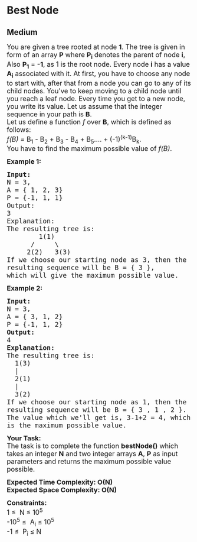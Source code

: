 # Best Node
## Medium 
<div class="problems_problem_content__Xm_eO"><p><span style="font-size:18px">You are given a tree rooted at node&nbsp;<strong>1</strong>. The tree is given in form of an array&nbsp;<strong>P</strong>&nbsp;where&nbsp;<strong>P<sub>i</sub></strong>&nbsp;denotes the parent of node <strong>i</strong>, Also <strong>P<sub>1</sub></strong>&nbsp;= <strong>-1</strong>, as 1 is the root node.&nbsp;Every node <strong>i</strong>&nbsp;has a value <strong>A<sub>i</sub></strong>&nbsp;associated with it. At first, you have to choose any node to start with, after that from a node you can go to any of its child nodes. You've to keep moving to a child node until you reach a leaf node. Every time you get to a new node, you write its value. Let us assume that the integer sequence in your path is&nbsp;<strong>B</strong>.<br>
Let us define a function&nbsp;<em>f</em>&nbsp;over&nbsp;<strong>B</strong>, which is defined as follows:<br>
<em>f(B) =&nbsp;</em>B<sub>1</sub>&nbsp;- B<sub>2</sub>&nbsp;+ B<sub>3</sub>&nbsp;- B<sub>4</sub>&nbsp;+ B<sub>5</sub>.... + (-1)<sup>(k-1)</sup>B<sub>k</sub>.<br>
You have to find the maximum possible value of&nbsp;<em>f(B)</em>.</span></p>

<p><span style="font-size:18px"><strong>Example 1:</strong></span></p>

<pre><span style="font-size:18px"><strong>Input:</strong>
N = 3,
A = { 1, 2, 3}
P = {-1, 1, 1}
Output:
3
Explanation:
The resulting tree is:
        1(1)
      /     \
     2(2)   3(3)
If we choose our starting node as 3, then the
resulting sequence will be B = { 3 },
which will give the maximum possible value.</span></pre>

<p><span style="font-size:18px"><strong>Example 2:</strong></span></p>

<pre><span style="font-size:18px"><strong>Input:
</strong>N = 3,
A = { 3, 1, 2}
P = {-1, 1, 2}
<strong>Output:
</strong>4<strong>
Explanation:
</strong>The resulting tree is:
  1(3)
  |
  2(1)
  |
  3(2)
If we choose our starting node as 1, then the
resulting sequence will be B = { 3 , 1 , 2 }.
The value which we'll get is, 3-1+2 = 4, which
is the maximum possible value.</span></pre>

<p><span style="font-size:18px"><strong>Your Task:</strong><br>
The task is to complete the function&nbsp;<strong>bestNode()</strong> which takes an&nbsp;integer&nbsp;<strong>N</strong>&nbsp;and&nbsp;two integer arrays <strong>A</strong>,&nbsp;<strong>P</strong>&nbsp;as&nbsp;input parameters&nbsp;and returns the maximum possible value possible.</span></p>

<p><strong><span style="font-size:18px">Expected Time Complexity: O(N)<br>
Expected Space Complexity: O(N)</span></strong></p>

<p><span style="font-size:18px"><strong>Constraints:</strong><br>
1 ≤&nbsp; N&nbsp;≤&nbsp;10<sup>5</sup><br>
-10<sup>5</sup> ≤&nbsp; A<sub>i</sub>&nbsp;≤&nbsp;10<sup>5</sup><br>
-1 ≤&nbsp; P<sub>i</sub>&nbsp;≤ N</span></p>
</div>